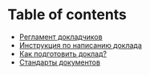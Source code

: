 # Table of contents

* [Регламент докладчиков](reglament-dokladchikov.md)
* [Инструкция по написанию доклада](instrukciya-po-napisaniyu-doklada.md)
* [Как подготовить доклад?](kak-podgotovit-doklad.md)
* [Стандарты документов](standarty-dokumentov-v-organizacii.md)
